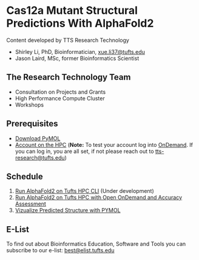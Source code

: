 # Cas12a Mutant Structural Predictions With AlphaFold2 

Content developed by TTS Research Technology

- Shirley Li, PhD, Bioinformatician, xue.li37@tufts.edu         
- Jason Laird, MSc, former Bioinformatics Scientist



## The Research Technology Team

- Consultation on Projects and Grants
- High Performance Compute Cluster
- Workshops

## Prerequisites

- [Download PyMOL](https://access.tufts.edu/pymol)
- [Account on the HPC](https://tufts.qualtrics.com/jfe/form/SV_5bUmpFT0IXeyEfj) (**Note:** To test your account log into [OnDemand](https://ondemand.pax.tufts.edu/). If you can log in, you are all set, if not please reach out to tts-research@tufts.edu)


## Schedule

1. [Run AlphaFold2 on Tufts HPC CLI](./01_Run_AlphaFold2_CLI.md) (Under development)
2. [Run AlphaFold2 on Tufts HPC with Open OnDemand and Accuracy Assessment](./02_Run_AlphaFold2_OpenOndemandApp.md)
3. [Vizualize Predicted Structure with PYMOL](./03_Vizualize_predicted_structure_with_PYMOL.md)

## E-List

To find out about Bioinformatics Education, Software and Tools you can subscribe to our e-list:
[best@elist.tufts.edu](https://elist.tufts.edu/sympa/subscribe/best?previous_action=info) 
